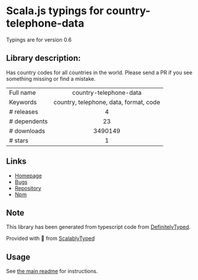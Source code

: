 
# Scala.js typings for country-telephone-data

Typings are for version 0.6

## Library description:
Has country codes for all countries in the world. Please send a PR if you see something missing or find a mistake.

|                    |                 |
| ------------------ | :-------------: |
| Full name          | country-telephone-data |
| Keywords           | country, telephone, data, format, code |
| # releases         | 4 |
| # dependents       | 23 |
| # downloads        | 3490149 |
| # stars            | 1 |

## Links
- [Homepage](https://github.com/mukeshsoni/country-telephone-data#readme)
- [Bugs](https://github.com/mukeshsoni/country-telephone-data/issues)
- [Repository](https://github.com/mukeshsoni/country-telephone-data)
- [Npm](https://www.npmjs.com/package/country-telephone-data)
    


## Note
This library has been generated from typescript code from [DefinitelyTyped](https://definitelytyped.org).

Provided with :purple_heart: from [ScalablyTyped](https://github.com/oyvindberg/ScalablyTyped)

## Usage
See [the main readme](../../readme.md) for instructions.


